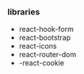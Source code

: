 ### libraries

- react-hook-form
- react-bootstrap
- react-icons
- react-router-dom
- -react-cookie
